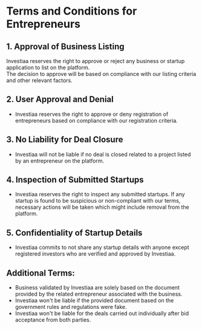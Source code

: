 # Terms and Conditions for Entrepreneurs

## 1. Approval of Business Listing
Investiaa reserves the right to approve or reject any business or startup application to list on the platform. </br>The decision to approve will be based on compliance with our listing criteria and other relevant factors.

 ## 2. User Approval and Denial 
- Investiaa reserves the right to approve or deny registration of entrepreneurs based on compliance with our registration criteria.
## 3. No Liability for Deal Closure 
- Investiaa will not be liable if no deal is closed related to a project listed by an entrepreneur on the platform.

## 4. Inspection of Submitted Startups 
 - Investiaa reserves the right to inspect any submitted startups. If any startup is found to be suspicious or non-compliant with our terms, necessary actions will be taken which might include removal from the platform.

## 5. Confidentiality of Startup Details 
 - Investiaa commits to not share any startup details with anyone except registered investors who are verified and approved by Investiaa.

   
## Additional Terms: 

- Business validated by Investiaa are solely based on the document provided by the related entrepreneur associated with the business.
- Investiaa won't be liable if the provided document based on the government rules and regulations were fake.
- Investiaa won't be liable for the deals carried out individually after bid acceptance from both parties.
